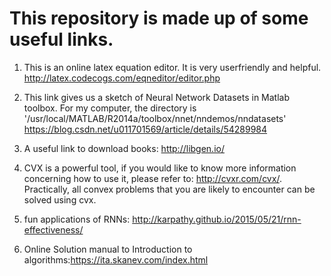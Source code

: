 # This repository is made up of some useful links.

1. This is an online latex equation editor. It is very userfriendly and helpful.
  <http://latex.codecogs.com/eqneditor/editor.php>

2. This link gives us a sketch of Neural Network Datasets in Matlab toolbox. For my computer, the directory is '/usr/local/MATLAB/R2014a/toolbox/nnet/nndemos/nndatasets'
<https://blog.csdn.net/u011701569/article/details/54289984>

3. A useful link to download books: http://libgen.io/

4. CVX is a powerful tool, if you would like to know more information concerning how to use it, please refer to: http://cvxr.com/cvx/. Practically, all convex problems that you are likely to encounter can be solved using cvx.

5. fun applications of RNNs: http://karpathy.github.io/2015/05/21/rnn-effectiveness/

6. Online Solution manual to Introduction to algorithms:https://ita.skanev.com/index.html

